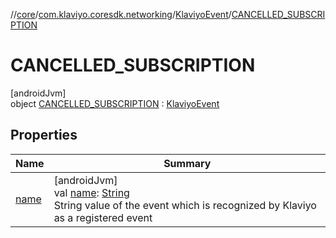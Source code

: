 //[core](../../../../index.md)/[com.klaviyo.coresdk.networking](../../index.md)/[KlaviyoEvent](../index.md)/[CANCELLED_SUBSCRIPTION](index.md)

# CANCELLED_SUBSCRIPTION

[androidJvm]\
object [CANCELLED_SUBSCRIPTION](index.md) : [KlaviyoEvent](../index.md)

## Properties

| Name | Summary |
|---|---|
| [name](../name.md) | [androidJvm]<br>val [name](../name.md): [String](https://kotlinlang.org/api/latest/jvm/stdlib/kotlin/-string/index.html)<br>String value of the event which is recognized by Klaviyo as a registered event |

